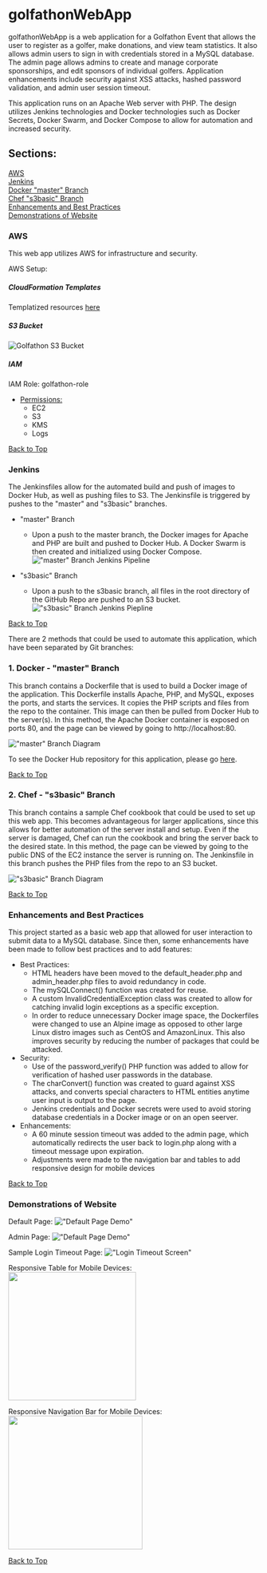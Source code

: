 # golfathonWebApp
golfathonWebApp is a web application for a Golfathon Event that allows the user to register as a golfer, make donations, and view team statistics. It also allows admin users to sign in with credentials stored in a MySQL database. The admin page allows admins to create and manage corporate sponsorships, and edit sponsors of individual golfers. Application enhancements include security against XSS attacks, hashed password validation, and admin user session timeout.

This application runs on an Apache Web server with PHP. The design utilizes Jenkins technologies and Docker technologies such as Docker Secrets, Docker Swarm, and Docker Compose to allow for automation and increased security.  

## Sections:  
[AWS](#aws)  
[Jenkins](#jenkins)  
[Docker "master" Branch](#1-docker---master-branch-master-branch)  
[Chef "s3basic" Branch](#2-chef---s3basic-branch-s3basic-branch)  
[Enhancements and Best Practices](#enhancements-and-best-practices)  
[Demonstrations of Website](#demonstrations-of-website)

### AWS
This web app utilizes AWS for infrastructure and security. 

AWS Setup:  

##### CloudFormation Templates
Templatized resources [here](https://github.com/kezizhou/golfathonWebApp/blob/master/aws/)

##### S3 Bucket
![Golfathon S3 Bucket](documentation/demos/s3bucket.png)  

##### IAM
IAM Role: golfathon-role
* [Permissions:](https://github.com/kezizhou/golfathonWebApp/blob/master/aws/cft-iam-role-golfathon.yml)
    * EC2
    * S3
    * KMS
    * Logs  

[Back to Top](#golfathonWebApp)

### Jenkins
The Jenkinsfiles allow for the automated build and push of images to Docker Hub, as well as pushing files to S3. The Jenkinsfile is triggered by pushes to the "master" and "s3basic" branches. 

* "master" Branch
    * Upon a push to the master branch, the Docker images for Apache and PHP are built and pushed to Docker Hub. A Docker Swarm is then created and initialized using Docker Compose.
!["master" Branch Jenkins Pipeline](documentation/demos/jenkinsMasterPipeline.png)

* "s3basic" Branch
    * Upon a push to the s3basic branch, all files in the root directory of the GitHub Repo are pushed to an S3 bucket.
!["s3basic" Branch Jenkins Piepline](documentation/demos/jenkinsS3BasicPipeline.png)

[Back to Top](#golfathonWebApp)

There are 2 methods that could be used to automate this application, which have been separated by Git branches:  

### 1. Docker - "master" Branch
This branch contains a Dockerfile that is used to build a Docker image of the application. This Dockerfile installs Apache, PHP, and MySQL, exposes the ports, and starts the services. It copies the PHP scripts and files from the repo to the container. This image can then be pulled from Docker Hub to the server(s). 
In this method, the Apache Docker container is exposed on ports 80, and the page can be viewed by going to http://localhost:80.

!["master" Branch Diagram](documentation/diagrams/golfathonWebAppMaster.png)  

To see the Docker Hub repository for this application, please go [here]("https://hub.docker.com/repository/docker/kezizhou/golfathon-web-app").  

[Back to Top](#golfathonWebApp)

### 2. Chef - "s3basic" Branch
This branch contains a sample Chef cookbook that could be used to set up this web app. This becomes advantageous for larger applications, since this allows for better automation of the server install and setup. Even if the server is damaged, Chef can run the cookbook and bring the server back to the desired state.
In this method, the page can be viewed by going to the public DNS of the EC2 instance the server is running on. 
The Jenkinsfile in this branch pushes the PHP files from the repo to an S3 bucket.

!["s3basic" Branch Diagram](documentation/diagrams/golfathonWebAppS3Basic.png)  

[Back to Top](#golfathonWebApp)

### Enhancements and Best Practices
This project started as a basic web app that allowed for user interaction to submit data to a MySQL database. Since then, some enhancements have been made to follow best practices and to add features:
* Best Practices:
    * HTML headers have been moved to the default_header.php and admin_header.php files to avoid redundancy in code.
    * The mySQLConnect() function was created for reuse.
    * A custom InvalidCredentialException class was created to allow for catching invalid login exceptions as a specific exception.
    * In order to reduce unnecessary Docker image space, the Dockerfiles were changed to use an Alpine image as opposed to other large Linux distro images such as CentOS and AmazonLinux. This also improves security by reducing the number of packages that could be attacked.
* Security:
    * Use of the password_verify() PHP function was added to allow for verification of hashed user passwords in the database.
    * The charConvert() function was created to guard against XSS attacks, and converts special characters to HTML entities anytime user input is output to the page.
    * Jenkins credentials and Docker secrets were used to avoid storing database credentials in a Docker image or on an open seerver.
* Enhancements:
    * A 60 minute session timeout was added to the admin page, which automatically redirects the user back to login.php along with a timeout message upon expiration. 
    * Adjustments were made to the navigation bar and tables to add responsive design for mobile devices  

[Back to Top](#golfathonWebApp)

### Demonstrations of Website
Default Page:
!["Default Page Demo"](documentation/demos/defaultPageDemo.gif)

Admin Page:
!["Default Page Demo"](documentation/demos/adminPageDemo.gif)

Sample Login Timeout Page:
!["Login Timeout Screen"](documentation/demos/loginTimeout.png)

Responsive Table for Mobile Devices:  
<img src="documentation/demos/responsiveTable.jpg" width="256.25">

Responsive Navigation Bar for Mobile Devices:  
<img src="documentation/demos/responsiveNavbar.jpg" width="268.5">  

[Back to Top](#golfathonWebApp)